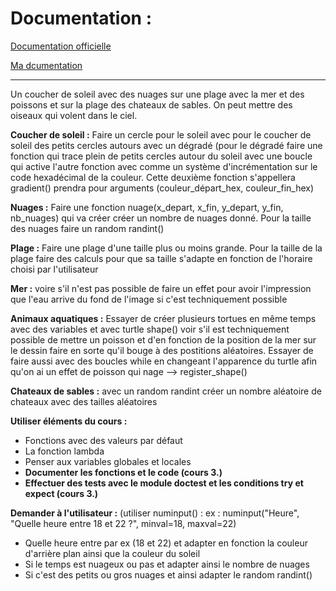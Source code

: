# Documentation :
<a href="https://docs.python.org/fr/3/library/turtle.html" target="_blank">Documentation officielle</a>

<a href="https://github.com/Cedric-VILLEMONAIS/Python-Turtle-Documentation" target="_blank">Ma dcumentation</a>

----------------------------------------------------------------------------------------------------------------------------------------------------------------------

Un coucher de soleil avec des nuages sur une plage avec la mer et des poissons et sur la plage des chateaux de sables. On peut mettre des oiseaux qui volent dans le ciel.

**Coucher de soleil :** Faire un cercle pour le soleil avec pour le coucher de soleil des petits cercles autours avec un dégradé (pour le dégradé faire une fonction qui trace plein de petits cercles autour du soleil avec une boucle qui active l'autre fonction avec comme un système d'incrémentation sur le code hexadécimal de la couleur. Cette deuxième fonction s'appellera gradient() prendra pour arguments (couleur_départ_hex, couleur_fin_hex)

**Nuages :** Faire une fonction nuage(x_depart, x_fin, y_depart, y_fin, nb_nuages) qui va créer créer un nombre de nuages donné. Pour la taille des nuages faire un random randint()

**Plage :** Faire une plage d'une taille plus ou moins grande. Pour la taille de la plage faire des calculs pour que sa taille s'adapte en fonction de l'horaire choisi par l'utilisateur

**Mer :** voire s'il n'est pas possible de faire un effet pour avoir l'impression que l'eau arrive du fond de l'image si c'est techniquement possible

**Animaux aquatiques :** Essayer de créer plusieurs tortues en même temps avec des variables et avec turtle shape() voir s'il est techniquement possible de mettre un poisson et d'en fonction de la position de la mer sur le dessin faire en sorte qu'il bouge à des postitions aléatoires. Essayer de faire aussi avec des boucles while en changeant l'apparence du turtle afin qu'on ai un effet de poisson qui nage --> register_shape()

**Chateaux de sables :** avec un random randint créer un nombre aléatoire de chateaux avec des tailles aléatoires

**Utiliser éléments du cours :**
- Fonctions avec des valeurs par défaut
- La fonction lambda
- Penser aux variables globales et locales
- **Documenter les fonctions et le code (cours 3.)**
- **Effectuer des tests avec le module doctest et les conditions try et expect (cours 3.)**

**Demander à l'utilisateur :** (utiliser numinput() : ex : numinput("Heure", "Quelle heure entre 18 et 22 ?", minval=18, maxval=22)
-  Quelle heure entre par ex (18 et 22) et adapter en fonction la couleur d'arrière plan ainsi que la couleur du soleil
- Si le temps est nuageux ou pas et adapter ainsi le nombre de nuages
- Si c'est des petits ou gros nuages et ainsi adapter le random randint()
